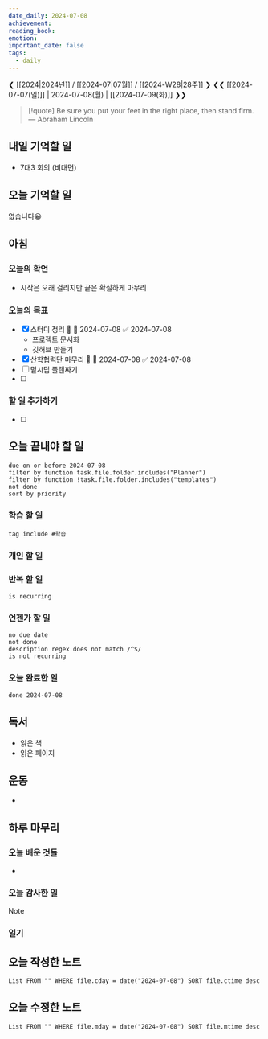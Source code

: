 ```yaml
---
date_daily: 2024-07-08
achievement: 
reading_book: 
emotion: 
important_date: false
tags:
  - daily
---
```

❮ [[2024|2024년]] / [[2024-07|07월]] / [[2024-W28|28주]] ❯
❮❮ [[2024-07-07(일)]] | 2024-07-08(월) | [[2024-07-09(화)]] ❯❯


> [!quote] Be sure you put your feet in the right place, then stand firm.
> — Abraham Lincoln

## 내일 기억할 일 
- 7대3 회의 (비대면)

## 오늘 기억할 일
없습니다😀
## 아침 
### 오늘의 확언 
- 시작은 오래 걸리지만 끝은 확실하게 마무리
### 오늘의 목표 
 - [x] 스터디 정리 🔺 📅 2024-07-08 ✅ 2024-07-08
	- 프로젝트 문서화
	- 깃허브 만들기
- [x] 산학협력단 마무리 🔺 📅 2024-07-08 ✅ 2024-07-08
- [ ] 밑시딥 플랜짜기
- [ ] 

### 할 일 추가하기 
- [ ] 

## 오늘 끝내야 할 일 
```tasks
due on or before 2024-07-08 
filter by function task.file.folder.includes("Planner") 
filter by function !task.file.folder.includes("templates") 
not done 
sort by priority 
```
### 학습 할 일 
```tasks 
tag include #학습 
``` 
### 개인 할 일 

### 반복 할 일 
```tasks 
is recurring
```

### 언젠가 할 일 
```tasks 
no due date 
not done 
description regex does not match /^$/
is not recurring
``` 
### 오늘 완료한 일 
```tasks
done 2024-07-08 
``` 
## 독서 
- 읽은 책 
- 읽은 페이지 
## 운동 
-
## 하루 마무리 
### 오늘 배운 것들 
- 
### 오늘 감사한 일 
>[!note] 


### 일기 
## 오늘 작성한 노트 
```dataview 
List FROM "" WHERE file.cday = date("2024-07-08") SORT file.ctime desc 
``` 
## 오늘 수정한 노트 
 ```dataview 
 List FROM "" WHERE file.mday = date("2024-07-08") SORT file.mtime desc 
 ```
 